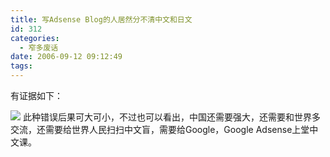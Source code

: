 ```yaml
---
title: 写Adsense Blog的人居然分不清中文和日文
id: 312
categories:
  - 窄多废话
date: 2006-09-12 09:12:49
tags:
---
```


有证据如下：

[![](http://www.zhaiduo.com/wp-content/data/adsenseblog_error.jpg)](http://adsense.blogspot.com/2006/09/google-pack-available-internationally.html)
此种错误后果可大可小，不过也可以看出，中国还需要强大，还需要和世界多交流，还需要给世界人民扫扫中文盲，需要给Google，Google Adsense上堂中文课。